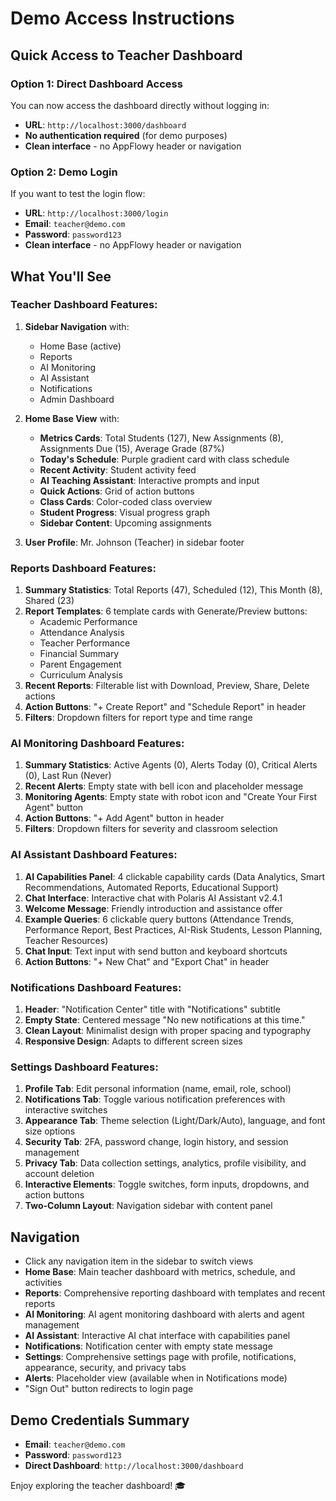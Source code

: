 # Demo Access Instructions

## Quick Access to Teacher Dashboard

### Option 1: Direct Dashboard Access
You can now access the dashboard directly without logging in:
- **URL**: `http://localhost:3000/dashboard`
- **No authentication required** (for demo purposes)
- **Clean interface** - no AppFlowy header or navigation

### Option 2: Demo Login
If you want to test the login flow:
- **URL**: `http://localhost:3000/login`
- **Email**: `teacher@demo.com`
- **Password**: `password123`
- **Clean interface** - no AppFlowy header or navigation

## What You'll See

### Teacher Dashboard Features:
1. **Sidebar Navigation** with:
   - Home Base (active)
   - Reports
   - AI Monitoring
   - AI Assistant
   - Notifications
   - Admin Dashboard

2. **Home Base View** with:
   - **Metrics Cards**: Total Students (127), New Assignments (8), Assignments Due (15), Average Grade (87%)
   - **Today's Schedule**: Purple gradient card with class schedule
   - **Recent Activity**: Student activity feed
   - **AI Teaching Assistant**: Interactive prompts and input
   - **Quick Actions**: Grid of action buttons
   - **Class Cards**: Color-coded class overview
   - **Student Progress**: Visual progress graph
   - **Sidebar Content**: Upcoming assignments

3. **User Profile**: Mr. Johnson (Teacher) in sidebar footer

### Reports Dashboard Features:
1. **Summary Statistics**: Total Reports (47), Scheduled (12), This Month (8), Shared (23)
2. **Report Templates**: 6 template cards with Generate/Preview buttons:
   - Academic Performance
   - Attendance Analysis  
   - Teacher Performance
   - Financial Summary
   - Parent Engagement
   - Curriculum Analysis
3. **Recent Reports**: Filterable list with Download, Preview, Share, Delete actions
4. **Action Buttons**: "+ Create Report" and "Schedule Report" in header
5. **Filters**: Dropdown filters for report type and time range

### AI Monitoring Dashboard Features:
1. **Summary Statistics**: Active Agents (0), Alerts Today (0), Critical Alerts (0), Last Run (Never)
2. **Recent Alerts**: Empty state with bell icon and placeholder message
3. **Monitoring Agents**: Empty state with robot icon and "Create Your First Agent" button
4. **Action Buttons**: "+ Add Agent" button in header
5. **Filters**: Dropdown filters for severity and classroom selection

### AI Assistant Dashboard Features:
1. **AI Capabilities Panel**: 4 clickable capability cards (Data Analytics, Smart Recommendations, Automated Reports, Educational Support)
2. **Chat Interface**: Interactive chat with Polaris AI Assistant v2.4.1
3. **Welcome Message**: Friendly introduction and assistance offer
4. **Example Queries**: 6 clickable query buttons (Attendance Trends, Performance Report, Best Practices, AI-Risk Students, Lesson Planning, Teacher Resources)
5. **Chat Input**: Text input with send button and keyboard shortcuts
6. **Action Buttons**: "+ New Chat" and "Export Chat" in header

### Notifications Dashboard Features:
1. **Header**: "Notification Center" title with "Notifications" subtitle
2. **Empty State**: Centered message "No new notifications at this time."
3. **Clean Layout**: Minimalist design with proper spacing and typography
4. **Responsive Design**: Adapts to different screen sizes

### Settings Dashboard Features:
1. **Profile Tab**: Edit personal information (name, email, role, school)
2. **Notifications Tab**: Toggle various notification preferences with interactive switches
3. **Appearance Tab**: Theme selection (Light/Dark/Auto), language, and font size options
4. **Security Tab**: 2FA, password change, login history, and session management
5. **Privacy Tab**: Data collection settings, analytics, profile visibility, and account deletion
6. **Interactive Elements**: Toggle switches, form inputs, dropdowns, and action buttons
7. **Two-Column Layout**: Navigation sidebar with content panel

## Navigation
- Click any navigation item in the sidebar to switch views
- **Home Base**: Main teacher dashboard with metrics, schedule, and activities
- **Reports**: Comprehensive reporting dashboard with templates and recent reports
- **AI Monitoring**: AI agent monitoring dashboard with alerts and agent management
- **AI Assistant**: Interactive AI chat interface with capabilities panel
- **Notifications**: Notification center with empty state message
- **Settings**: Comprehensive settings page with profile, notifications, appearance, security, and privacy tabs
- **Alerts**: Placeholder view (available when in Notifications mode)
- "Sign Out" button redirects to login page

## Demo Credentials Summary
- **Email**: `teacher@demo.com`
- **Password**: `password123`
- **Direct Dashboard**: `http://localhost:3000/dashboard`

Enjoy exploring the teacher dashboard! 🎓 